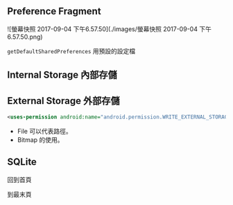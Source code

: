 ## Preference Fragment

![螢幕快照 2017-09-04 下午6.57.50](./images/螢幕快照 2017-09-04 下午6.57.50.png)



`getDefaultSharedPreferences`  用預設的設定檔



## Internal Storage 內部存儲



## External Storage 外部存儲

```xml
<uses-permission android:name="android.permission.WRITE_EXTERNAL_STORAGE" />
```



* File 可以代表路徑。
* Bitmap 的使用。



## SQLite

回到首頁

到最末頁